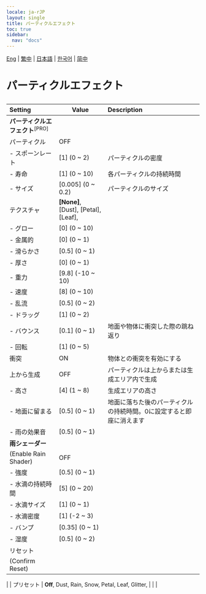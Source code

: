 ```yaml
---
locale: ja-rJP
layout: single
title: パーティクルエフェクト
toc: true
sidebar:
  nav: "docs"
---
```

[Eng](/dancexr/menu/2025.4/scene/particles.md) | [繁中](/tw/dancexr/menu/2025.4/scene/particles.md) | [日本語](/jp/dancexr/menu/2025.4/scene/particles.md) | [한국어](/kr/dancexr/menu/2025.4/scene/particles.md) | [简中](/zh/dancexr/menu/2025.4/scene/particles.md)
# パーティクルエフェクト
## 
| Setting | Value | Description |
| :--- | --- | :--- |
|**パーティクルエフェクト**<sup>[PRO]</sup> | | 
| パーティクル | OFF | 
|- スポーンレート| [1] (0 ~ 2) | パーティクルの密度
|- 寿命| [1] (0 ~ 10) | 各パーティクルの持続時間
|- サイズ| [0.005] (0 ~ 0.2) | パーティクルのサイズ
| テクスチャ |  **[None]**,  [Dust],  [Petal],  [Leaf],  |  |
|- グロー| [0] (0 ~ 10) | 
|- 金属的| [0] (0 ~ 1) | 
|- 滑らかさ| [0.5] (0 ~ 1) | 
|- 厚さ| [0] (0 ~ 1) | 
|- 重力| [9.8] (-10 ~ 10) | 
|- 速度| [8] (0 ~ 10) | 
|- 乱流| [0.5] (0 ~ 2) | 
|- ドラッグ| [1] (0 ~ 2) | 
|- バウンス| [0.1] (0 ~ 1) | 地面や物体に衝突した際の跳ね返り
|- 回転| [1] (0 ~ 5) | 
| 衝突 | ON | 物体との衝突を有効にする
| 上から生成 | OFF | パーティクルは上からまたは生成エリア内で生成
|- 高さ| [4] (1 ~ 8) | 生成エリアの高さ
|- 地面に留まる| [0.5] (0 ~ 1) | 地面に落ちた後のパーティクルの持続時間。0に設定すると即座に消えます
|- 雨の効果音| [0.5] (0 ~ 1) | 
|**雨シェーダー** | | 
| (Enable Rain Shader) | OFF | 
|- 強度| [0.5] (0 ~ 1) | 
|- 水滴の持続時間| [5] (0 ~ 20) | 
|- 水滴サイズ| [1] (0 ~ 1) | 
|- 水滴密度| [1] (-2 ~ 3) | 
|- バンプ| [0.35] (0 ~ 1) | 
|- 湿度| [0.5] (0 ~ 2) | 
| リセット || 
| (Confirm Reset) || 
|
| プリセット |  **Off**,  Dust,  Rain,  Snow,  Petal,  Leaf,  Glitter,  |  |
|
